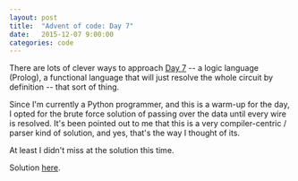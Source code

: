 ```yaml
---
layout: post
title:  "Advent of code: Day 7"
date:   2015-12-07 9:00:00
categories: code 
---
```


There are lots of clever ways to approach [Day 7][day] -- a logic language (Prolog), a functional language that will just resolve the whole circuit by definition -- that sort of thing.

Since I'm currently a Python programmer, and this is a warm-up for the day, I opted for the brute force solution of passing over the data until every wire is resolved. It's been pointed out to me that this is a very compiler-centric / parser kind of solution, and yes, that's the way I thought of its.

At least I didn't miss at the solution this time. 

Solution [here][code].

[day]: http://adventofcode.com/day/7
[code]: https://github.com/bildzeitung/adventofcode/tree/master/07
